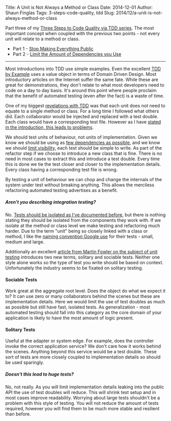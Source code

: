 Title: A Unit is Not Always a Method or Class
Date: 2014-12-01
Author: Shaun Finglas
Tags: 3-steps-code-quality, tdd
Slug: 2014/12/a-unit-is-not-always-method-or-class

Part three of my [Three Steps to Code Quality via TDD
series](https://blog.shaunfinglas.co.uk/2014/12/three-steps-to-code-quality-via-tdd.html).
The most important concept when coupled with the previous two points -
not every unit will relate to a method or class.

-   Part 1 - [Stop Making Everything
    Public](https://blog.shaunfinglas.co.uk/2014/12/stop-making-everything-public.html)
-   Part 2 - [Limit the Amount of Dependencies you
    Use](https://blog.shaunfinglas.co.uk/2014/12/limit-amount-of-dependencies-you-use.html)

------------------------------------------------------------------------

Most introductions into TDD use simple examples. Even the excellent [TDD
by
Example](http://www.amazon.co.uk/Driven-Development-Addison-Wesley-Signature-Series/dp/0321146530)
uses a value object in terms of Domain Driven Design. Most introductory
articles on the Internet suffer the same fate. While these are great for
demonstrations, they don't relate to what most developers need to code
on a day to day basis. It's around this point where people proclaim that
the benefit of automated testing (even after the fact) is a waste of
time.

One of my biggest [revelations with
TDD](http://www.stevefenton.co.uk/Content/Blog/Date/201305/Blog/My-Unit-Testing-Epiphany/)
was that each unit does not need to equate to a single method or class.
For a long time I followed what others did. Each collaborator would be
injected and replaced with a test double. Each class would have a
corresponding test file. However as I have [stated in the introduction,
this leads to
problems](https://blog.shaunfinglas.co.uk/2014/12/three-steps-to-code-quality-via-tdd.html).

We should test units of behaviour, not units of implementation. Given we
know we should be using as [few dependencies as
possible](https://blog.shaunfinglas.co.uk/2014/12/limit-amount-of-dependencies-you-use.html),
and we know we should [limit
visibility](https://blog.shaunfinglas.co.uk/2014/12/stop-making-everything-public.html),
each test should be simple to write. As part of the refactor step if we
choose to introduce a new class that is fine. There is no need in most
cases to extract this and introduce a test double. Every time this is
done we tie the test closer and closer to the implementation details.
Every class having a corresponding test file is wrong.

By testing a unit of behaviour we can chop and change the internals of
the system under test without breaking anything. This allows the
merciless refactoring automated testing advertises as a benefit.

##### Aren't you describing integration testing?

No. [Tests should be isolated as I've documented
before](https://blog.shaunfinglas.co.uk/2012/05/achieving-more-isolated-unit-testing.html),
but there is nothing stating they should be isolated from the components
they work with. If we isolate at the method or class level we make
testing and refactoring much harder. Due to the term "unit" being so
closely linked with a class or method, I like the [naming convention
Google
use](http://www.amazon.co.uk/Google-Tests-Software-James-Whittaker/dp/0321803027)
for their tests - small, medium and large.

Additionally an excellent [article from Martin Fowler on the subject of
unit testing](http://martinfowler.com/bliki/UnitTest.html) introduces
two new terms, solitary and sociable tests. Neither one style alone
works so the type of test you write should be based on context.
Unfortunately the industry seems to be fixated on solitary testing.

#### Sociable Tests

Work great at the aggregate root level. Does the object do what we
expect it to? It can use zero or many collaborators behind the scenes
but these are implementation details. Here we would limit the use of
test doubles as much as possible but still have fast, isolated tests. As
generalization - most automated testing should fall into this category
as the core domain of your application is likely to have the most amount
of logic present.

#### Solitary Tests

Useful at the adapter or system edge. For example, does the controller
invoke the correct application service? We don't care how it works
behind the scenes. Anything beyond this service would be a test double.
These sort of tests are more closely coupled to implementation details
so should be used sparingly.

##### Doesn't this lead to huge tests?

No, not really. As you will limit implementation details leaking into
the public API the use of test doubles will reduce. This will shrink
test setup and in most cases improve readability. Worrying about large
tests shouldn't be a problem with this style of testing. You will not
reduce the amount of tests required, however you will find them to be
much more stable and resilient than before.